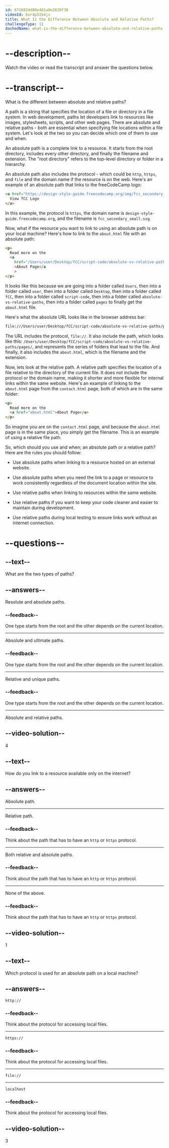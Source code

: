 ```yaml
---
id: 671682dd88e461a8e2620f38
videoId: bxr4p5Ik4js
title: What Is the Difference Between Absolute and Relative Paths?
challengeType: 11
dashedName: what-is-the-difference-between-absolute-and-relative-paths
---
```


# --description--

Watch the video or read the transcript and answer the questions below.

# --transcript--

What is the different between absolute and relative paths?

A path is a string that specifies the location of a file or directory in a file system. In web development, paths let developers link to resources like images, stylesheets, scripts, and other web pages. There are absolute and relative paths - both are essential when specifying file locations within a file system. Let's look at the two so you can decide which one of them to use and when.

An absolute path is a complete link to a resource. It starts from the root directory, includes every other directory, and finally the filename and extension. The "root directory" refers to the top-level directory or folder in a hierarchy.

An absolute path also includes the protocol - which could be `http`, `https`, and `file` and the domain name if the resource is on the web. Here's an example of an absolute path that links to the freeCodeCamp logo:

```html
<a href="https://design-style-guide.freecodecamp.org/img/fcc_secondary_small.svg">
  View fCC Logo
</a>
```

In this example, the protocol is `https`, the domain name is `design-style-guide.freecodecamp.org`, and the filename is `fcc_secondary_small.svg`.

Now, what if the resource you want to link to using an absolute path is on your local machine? Here's how to link to the `about.html` file with an absolute path:

```html
<p>
  Read more on the
  <a
    href="/Users/user/Desktop/fCC/script-code/absolute-vs-relative-paths/pages/about.html"
    >About Page</a
    >
</p>
```

It looks like this because we are going into a folder called `Users`, then into a folder called `user`, then into a folder called `Desktop`, then into a folder called `fCC`, then into a folder called `script-code`, then into a folder called `absolute-vs-relative-paths`, then into a folder called `pages` to finally get the `about.html` file.

Here's what the absolute URL looks like in the browser address bar:

```sh
file:///Users/user/Desktop/fCC/script-code/absolute-vs-relative-paths/pages/about.html
```

The URL includes the protocol, `file://`. It also include the path, which looks like this: `/Users/user/Desktop/fCC/script-code/absolute-vs-relative-paths/pages/`, and represents the series of folders that lead to the file. And finally, it also includes the `about.html`, which is the filename and the extension.

Now, lets look at the relative path. A relative path specifies the location of a file relative to the directory of the current file. It does not include the protocol or the domain name, making it shorter and more flexible for internal links within the same website. Here's an example of linking to the `about.html` page from the `contact.html` page, both of which are in the same folder:

```html
<p>
  Read more on the
  <a href="about.html">About Page</a>
</p>
```

So imagine you are on the `contact.html` page, and because the `about.html` page is in the same place, you simply get the filename. This is an example of using a relative file path.

So, which should you use and when; an absolute path or a relative path? Here are the rules you should follow:

- Use absolute paths when linking to a resource hosted on an external website.

- Use absolute paths when you need the link to a page or resource to work consistently regardless of the document location within the site.

- Use relative paths when linking to resources within the same website.

- Use relative paths if you want to keep your code cleaner and easier to maintain during development.

- Use relative paths during local testing to ensure links work without an internet connection.

# --questions--

## --text--

What are the two types of paths?

## --answers--

Resolute and absolute paths.

### --feedback--

One type starts from the root and the other depends on the current location.

---

Absolute and ultimate paths.

### --feedback--

One type starts from the root and the other depends on the current location.

---

Relative and unique paths.

### --feedback--

One type starts from the root and the other depends on the current location.

---

Absolute and relative paths.

## --video-solution--

4

## --text--

How do you link to a resource available only on the internet?

## --answers--

Absolute path.

---

Relative path.

### --feedback--

Think about the path that has to have an `http` or `https` protocol.

---

Both relative and absolute paths.

### --feedback--

Think about the path that has to have an `http` or `https` protocol.

---

None of the above.

### --feedback--

Think about the path that has to have an `http` or `https` protocol.

## --video-solution--

1

## --text--

Which protocol is used for an absolute path on a local machine?

## --answers--

`http://`

### --feedback--

Think about the protocol for accessing local files.

---

`https://`

### --feedback--

Think about the protocol for accessing local files.

---

`file://`

---

`localhost`

### --feedback--

Think about the protocol for accessing local files.

## --video-solution--

3

